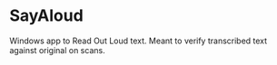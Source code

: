 # SayAloud
Windows app to Read Out Loud text. Meant to verify transcribed text against original on scans.
